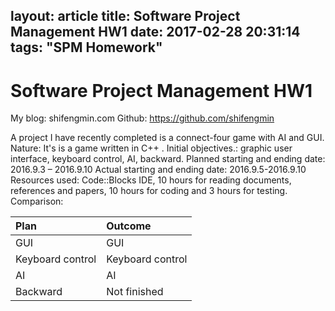 layout: article
title: Software Project Management HW1
date: 2017-02-28 20:31:14
tags: "SPM Homework"
---

# Software Project Management HW1

My blog: 	shifengmin.com
Github:	https://github.com/shifengmin


A project I have recently completed is a connect-four game with AI and GUI. <!--more-->
Nature: It's is a game written in C++ .
Initial objectives.: graphic user interface, keyboard control, AI, backward.
Planned starting and ending date: 2016.9.3 – 2016.9.10
Actual starting and ending date: 2016.9.5-2016.9.10
Resources used: Code::Blocks IDE, 10 hours for reading documents, references and papers,  10 hours for coding and 3 hours for testing.
Comparison:

|Plan                    |Outcome             |
|:---------------------|:---------------------|
|   GUI                  |GUI                      |
|Keyboard control|Keyboard control|
|AI                        |AI                         |
|Backward           |Not finished         | 





